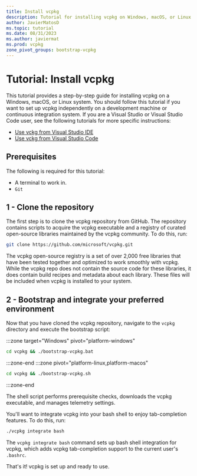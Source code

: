 ```yaml
---
title: Install vcpkg
description: Tutorial for installing vcpkg on Windows, macOS, or Linux systems
author: JavierMatosD
ms.topic: tutorial
ms.date: 08/31/2023
ms.author: javiermat
ms.prod: vcpkg
zone_pivot_groups: bootstrap-vcpkg
---
```


# Tutorial: Install vcpkg

This tutorial provides a step-by-step guide for installing vcpkg on a Windows, macOS, or Linux system. You should follow this tutorial if you want to set up vcpkg independently on a development machine or continuous integration system. If you are a Visual Studio or Visual Studio Code user, see the following tutorials for more specific instructions:

- [Use vckg from Visual Studio IDE]()
- [Use vckg from Visual Studio Code]()

## Prerequisites

The following is required for this tutorial:

- A terminal to work in.
- `Git`

## 1 - Clone the repository

The first step is to clone the vcpkg repository from GitHub. The repository contains scripts to acquire the vcpkg executable and a registry of curated open-source libraries maintained by the vcpkg community. To do this, run:

```bash
git clone https://github.com/microsoft/vcpkg.git
```

The vcpkg open-source registry is a set of over 2,000 free libraries that have been tested together and optimized to work smoothly with vcpkg. While the vcpkg repo does not contain the source code for these libraries, it does contain build recipes and metadata about each library. These files will be included when vcpkg is installed to your system.

## 2 - Bootstrap and integrate your preferred environment

Now that you have cloned the vcpkg repository, navigate to the `vcpkg` directory and execute the bootstrap script:

:::zone target="Windows" pivot="platform-windows"

```bash
cd vcpkg && ./bootstrap-vcpkg.bat
```

:::zone-end
:::zone pivot="platform-linux,platform-macos"

```bash
cd vcpkg && ./bootstrap-vcpkg.sh
```

:::zone-end

The shell script performs prerequisite checks, downloads the vcpkg executable, and manages telemetry settings.

You'll want to integrate vcpkg into your bash shell to enjoy tab-completion features. To do this, run:

```bash
./vcpkg integrate bash
```

The `vcpkg integrate bash` command sets up bash shell integration for vcpkg, which adds vcpkg tab-completion support to the current user's `.bashrc`.

That's it! vcpkg is set up and ready to use.